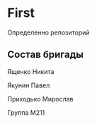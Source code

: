 # First
Определенно репозиторий

## Состав бригады
Ященко Никита

Якунин Павел

Приходько Мирослав

Группа M211
